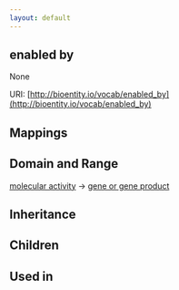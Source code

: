 ```yaml
---
layout: default
---
```


## enabled by


None

URI: [http://bioentity.io/vocab/enabled_by](http://bioentity.io/vocab/enabled_by)
## Mappings


## Domain and Range

[molecular activity](MolecularActivity.html) -> [gene or gene product](GeneOrGeneProduct.html)

## Inheritance


## Children


## Used in

